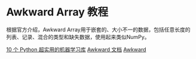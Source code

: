# Awkward Array 教程

<show-structure depth="2"/>

根据官方介绍，Awkward Array用于嵌套的、大小不一的数据，包括任意长度的列表、记录、混合的类型和缺失数据，使用起来类似NumPy。


<seealso>
<category ref="ref_docs">
    <a href="https://mp.weixin.qq.com/s/j57blXwEc05ixaZMaBUzbQ">10 个 Python 超实用的机器学习库</a>
    <a href="https://awkward-array.org/doc/main">Awkward 文档</a>
</category>
<category ref="ref_github">
    <a href="https://pypi.org/project/awkward">Awkward</a>
</category>
<category ref="ref_issues"></category>
<category ref="ref_hf"></category>
<category ref="ref_ms"></category>
</seealso>